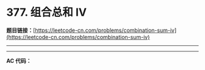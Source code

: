 # 377. 组合总和 Ⅳ

**题目链接：**[https://leetcode-cn.com/problems/combination-sum-iv](https://leetcode-cn.com/problems/combination-sum-iv)

---

<Cards card="leetcode_377_combination-sum-iv"></Cards>

---

**AC 代码：**

```java

```